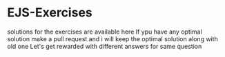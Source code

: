 # EJS-Exercises
solutions for the exercises are available here
If ypu have any optimal solution make a pull request and i will keep the optimal solution along with old one
Let's get rewarded with different answers for same question
